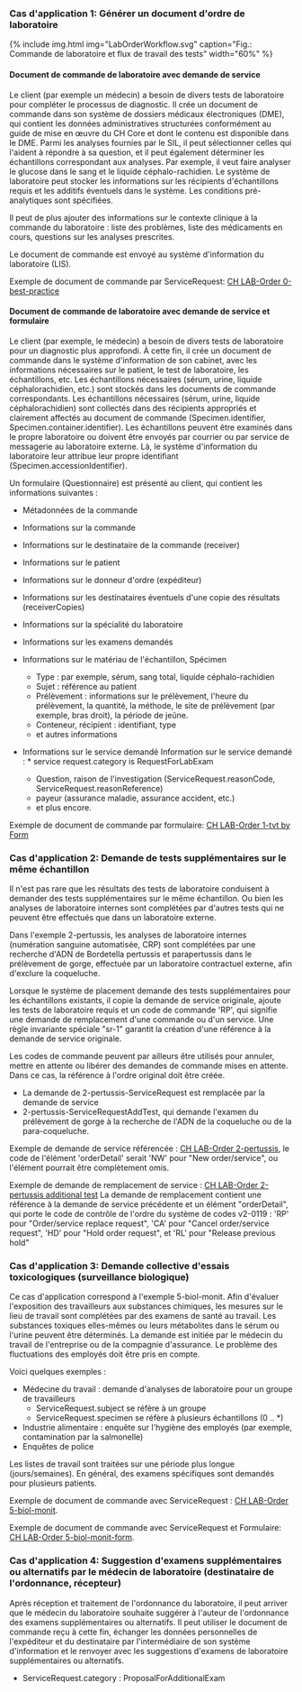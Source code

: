 <!-- markdownlint-disable MD001 MD033 MD041 -->
<!--
╭───────────────────── UC-french  ──────────────────────────╮
│  UC-english is original, german and french are dependent  │
╰───────────────────────────────────────────────────────────╯
-->
### Cas d'application 1: Générer un document d'ordre de laboratoire

{% include img.html img="LabOrderWorkflow.svg" caption="Fig.: Commande de laboratoire et flux de travail des tests" width="60%" %}

#### Document de commande de laboratoire avec demande de service

Le client (par exemple un médecin) a besoin de divers tests de laboratoire pour compléter le processus de diagnostic. Il crée un document de commande dans son système de dossiers médicaux électroniques (DME), qui contient les données administratives structurées conformément au guide de mise en œuvre du CH Core et dont le contenu est disponible dans le DME. Parmi les analyses fournies par le SIL, il peut sélectionner celles qui l'aident à répondre à sa question, et il peut également déterminer les échantillons correspondant aux analyses. Par exemple, il veut faire analyser le glucose dans le sang et le liquide céphalo-rachidien. Le système de laboratoire peut stocker les informations sur les récipients d'échantillons requis et les additifs éventuels dans le système. Les conditions pré-analytiques sont spécifiées.

Il peut de plus ajouter des informations sur le contexte clinique à la commande du laboratoire : liste des problèmes, liste des médicaments en cours, questions sur les analyses prescrites.

Le document de commande est envoyé au système d'information du laboratoire (LIS).

Exemple de document de commande par ServiceRequest: [CH LAB-Order 0-best-practice](Bundle-0-best-practice-document-with-sr.html)

#### Document de commande de laboratoire avec demande de service et formulaire

Le client (par exemple, le médecin) a besoin de divers tests de laboratoire pour un diagnostic plus approfondi. À cette fin, il crée un document de commande dans le système d'information de son cabinet, avec les informations nécessaires sur le patient, le test de laboratoire, les échantillons, etc. Les échantillons nécessaires (sérum, urine, liquide céphalorachidien, etc.) sont stockés dans les documents de commande correspondants. Les échantillons nécessaires (sérum, urine, liquide céphalorachidien) sont collectés dans des récipients appropriés et clairement affectés au document de commande (Specimen.identifier, Specimen.container.identifier). Les échantillons peuvent être examinés dans le propre laboratoire ou doivent être envoyés par courrier ou par service de messagerie au laboratoire externe. Là, le système d'information du laboratoire leur attribue leur propre identifiant (Specimen.accessionIdentifier).

Un formulaire (Questionnaire) est présenté au client, qui contient les informations suivantes :

* Métadonnées de la commande
* Informations sur la commande
* Informations sur le destinataire de la commande (receiver)
* Informations sur le patient
* Informations sur le donneur d'ordre (expéditeur)
* Informations sur les destinataires éventuels d'une copie des résultats (receiverCopies)
* Informations sur la spécialité du laboratoire
* Informations sur les examens demandés

* Informations sur le matériau de l'échantillon, Spécimen
  * Type : par exemple, sérum, sang total, liquide céphalo-rachidien
  * Sujet : référence au patient
  * Prélèvement : informations sur le prélèvement, l'heure du prélèvement, la quantité, la méthode, le site de prélèvement (par exemple, bras droit), la période de jeûne.
  * Conteneur, récipient : identifiant, type
  * et autres informations

* Informations sur le service demandé
  Information sur le service demandé : * service request.category is RequestForLabExam
  * Question, raison de l'investigation (ServiceRequest.reasonCode, ServiceRequest.reasonReference)
  * payeur (assurance maladie, assurance accident, etc.)
  * et plus encore.

Exemple de document de commande par formulaire: [CH LAB-Order 1-tvt by Form](Bundle-1-tvt-document-with-sr-and-form.html)

### Cas d'application 2: Demande de tests supplémentaires sur le même échantillon

Il n'est pas rare que les résultats des tests de laboratoire conduisent à demander des tests supplémentaires sur le même échantillon. Ou bien les analyses de laboratoire internes sont complétées par d'autres tests qui ne peuvent être effectués que dans un laboratoire externe.

Dans l'exemple 2-pertussis, les analyses de laboratoire internes (numération sanguine automatisée, CRP) sont complétées par une recherche d'ADN de Bordetella pertussis et parapertussis dans le prélèvement de gorge, effectuée par un laboratoire contractuel externe, afin d'exclure la coqueluche.

Lorsque le système de placement demande des tests supplémentaires pour les échantillons existants, il copie la demande de service originale, ajoute les tests de laboratoire requis et un code de commande 'RP', qui signifie une demande de remplacement d'une commande ou d'un service. Une règle invariante spéciale "sr-1" garantit la création d'une référence à la demande de service originale.

Les codes de commande peuvent par ailleurs être utilisés pour annuler, mettre en attente ou libérer des demandes de commande mises en attente. Dans ce cas, la référence à l'ordre original doit être créée.

* La demande de 2-pertussis-ServiceRequest est remplacée par la demande de service
* 2-pertussis-ServiceRequestAddTest, qui demande l'examen du prélèvement de gorge à la recherche de l'ADN de la coqueluche ou de la para-coqueluche.

Exemple de demande de service référencée : [CH LAB-Order 2-pertussis](ServiceRequest-2-pertussis-ServiceRequest.html), le code de l'élément 'orderDetail' serait 'NW' pour "New order/service", ou l'élément pourrait être complètement omis.

Exemple de demande de remplacement de service : [CH LAB-Order 2-pertussis additional test](ServiceRequest-2-pertussis-ServiceRequestAddTest.html)
La demande de remplacement contient une référence à la demande de service précédente et un élément "orderDetail", qui porte le code de contrôle de l'ordre du système de codes v2-0119 : 'RP' pour "Order/service replace request", 'CA' pour "Cancel order/service request", 'HD' pour "Hold order request", et 'RL' pour "Release previous hold"

### Cas d'application 3: Demande collective d'essais toxicologiques (surveillance biologique)

Ce cas d'application correspond à l'exemple 5-biol-monit. Afin d'évaluer l'exposition des travailleurs aux substances chimiques, les mesures sur le lieu de travail sont complétées par des examens de santé au travail. Les substances toxiques elles-mêmes ou leurs métabolites dans le sérum ou l'urine peuvent être déterminés. La demande est initiée par le médecin du travail de l'entreprise ou de la compagnie d'assurance. Le problème des fluctuations des employés doit être pris en compte.

Voici quelques exemples :

* Médecine du travail : demande d'analyses de laboratoire pour un groupe de travailleurs
  * ServiceRequest.subject se réfère à un groupe
  * ServiceRequest.specimen se réfère à plusieurs échantillons (0 .. *)
* Industrie alimentaire : enquête sur l'hygiène des employés (par exemple, contamination par la salmonelle)
* Enquêtes de police

Les listes de travail sont traitées sur une période plus longue (jours/semaines). En général, des examens spécifiques sont demandés pour plusieurs patients.

Exemple de document de commande avec ServiceRequest : [CH LAB-Order 5-biol-monit](Bundle-5-biol-monit-document-with-sr.html).

Exemple de document de commande avec ServiceRequest et Formulaire: [CH LAB-Order 5-biol-monit-form](Bundle-5-biol-monit-document-with-sr-and-form.html).

### Cas d'application 4: Suggestion d'examens supplémentaires ou alternatifs par le médecin de laboratoire (destinataire de l'ordonnance, récepteur)

Après réception et traitement de l'ordonnance du laboratoire, il peut arriver que le médecin du laboratoire souhaite suggérer à l'auteur de l'ordonnance des examens supplémentaires ou alternatifs. Il peut utiliser le document de commande reçu à cette fin, échanger les données personnelles de l'expéditeur et du destinataire par l'intermédiaire de son système d'information et le renvoyer avec les suggestions d'examens de laboratoire supplémentaires ou alternatifs.

* ServiceRequest.category : ProposalForAdditionalExam
